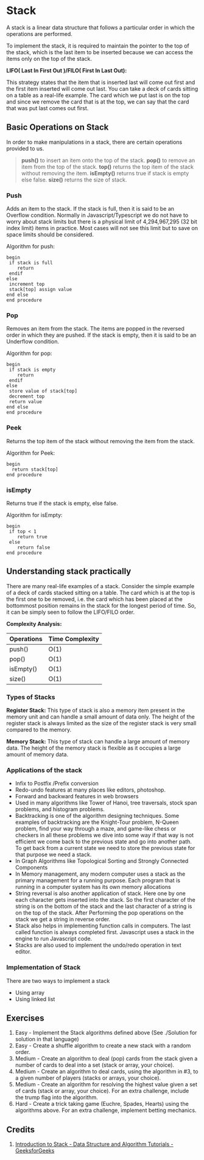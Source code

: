 # Stack

A stack is a linear data structure that follows a particular order in which the operations are performed.

To implement the stack, it is required to maintain the pointer to the top of the stack, which is the last item to be inserted because we can access the items only on the top of the stack.

__LIFO( Last In First Out )/FILO( First In Last Out):__

This strategy states that the item that is inserted last will come out first and the first item inserted will come out last. You can take a deck of cards sitting on a table as a real-life example. The card which we put last is on the top and since we remove the card that is at the top, we can say that the card that was put last comes out first.

## Basic Operations on Stack

In order to make manipulations in a stack, there are certain operations provided to us.

> __push()__ to insert an item onto the top of the stack.
> __pop()__ to remove an item from the top of the stack.
> __top()__ returns the top item of the stack without removing the item.
> __isEmpty()__ returns true if stack is empty else false.
> __size()__ returns the size of stack.

### Push

Adds an item to the stack. If the stack is full, then it is said to be an Overflow condition. Normally in Javascript/Typescript we do not have to worry about stack limits but there is a physical limit of 4,294,967,295 (32 bit index limit) items in practice. Most cases will not see this limit but to save on space limits should be considered.

Algorithm for push:

```
begin
 if stack is full
    return
 endif
else  
 increment top
 stack[top] assign value
end else
end procedure
```

### Pop

Removes an item from the stack. The items are popped in the reversed order in which they are pushed. If the stack is empty, then it is said to be an Underflow condition.

Algorithm for pop:

```
begin
 if stack is empty
    return
 endif
else
 store value of stack[top]
 decrement top
 return value
end else
end procedure
```

### Peek

Returns the top item of the stack without removing the item from the stack.

Algorithm for Peek:

```
begin 
  return stack[top]
end procedure
```

### isEmpty

Returns true if the stack is empty, else false.

Algorithm for isEmpty:

```
begin
 if top < 1
    return true
 else
    return false
end procedure
```

## Understanding stack practically

There are many real-life examples of a stack. Consider the simple example of a deck of cards stacked sitting on a table. The card which is at the top is the first one to be removed, i.e. the card which has been placed at the bottommost position remains in the stack for the longest period of time. So, it can be simply seen to follow the LIFO/FILO order.

__Complexity Analysis:__

| Operations | Time Complexity |
| - | - |
| push() | O(1) |
| pop() | O(1) |
| isEmpty() | O(1) |
| size() | O(1) |

### Types of Stacks

__Register Stack:__ This type of stack is also a memory item present in the memory unit and can handle a small amount of data only. The height of the register stack is always limited as the size of the register stack is very small compared to the memory.

__Memory Stack:__ This type of stack can handle a large amount of memory data. The height of the memory stack is flexible as it occupies a large amount of memory data.

### Applications of the stack

- Infix to Postfix /Prefix conversion
- Redo-undo features at many places like editors, photoshop.
- Forward and backward features in web browsers
- Used in many algorithms like Tower of Hanoi, tree traversals, stock span problems, and histogram problems.
- Backtracking is one of the algorithm designing techniques. Some examples of backtracking are the Knight-Tour problem, N-Queen problem, find your way through a maze, and game-like chess or checkers in all these problems we dive into some way if that way is not efficient we come back to the previous state and go into another path. To get back from a current state we need to store the previous state for that purpose we need a stack.
- In Graph Algorithms like Topological Sorting and Strongly Connected Components
- In Memory management, any modern computer uses a stack as the primary management for a running purpose. Each program that is running in a computer system has its own memory allocations
- String reversal is also another application of stack. Here one by one each character gets inserted into the stack. So the first character of the string is on the bottom of the stack and the last character of a string is on the top of the stack. After Performing the pop operations on the stack we get a string in reverse order.
- Stack also helps in implementing function calls in computers. The last called function is always completed first. Javascript uses a stack in the engine to run Javascript code.
- Stacks are also used to implement the undo/redo operation in text editor.

### Implementation of Stack

There are two ways to implement a stack

- Using array
- Using linked list

## Exercises

1. Easy - Implement the Stack algorithms defined above (See ./Solution for solution in that language)
2. Easy - Create a shuffle algorithm to create a new stack with a random order.
3. Medium - Create an algorithm to deal (pop) cards from the stack given a number of cards to deal into a set (stack or array, your choice).
4. Medium - Create an algorithm to deal cards, using the algorithm in #3, to a given number of players (stacks or arrays, your choice).
5. Medium - Create an algorithm for resolving the highest value given a set of cards (stack or array, your choice). For an extra challenge, include the trump flag into the algorithm.
6. Hard - Create a trick taking game (Euchre, Spades, Hearts) using the algorithms above. For an extra challenge, implement betting mechanics.

## Credits
1. [Introduction to Stack - Data Structure and Algorithm Tutorials - GeeksforGeeks](https://www.geeksforgeeks.org/introduction-to-stack-data-structure-and-algorithm-tutorials/)